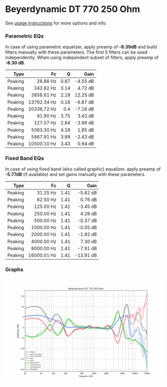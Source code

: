 # Beyerdynamic DT 770 250 Ohm
See [usage instructions](https://github.com/jaakkopasanen/AutoEq#usage) for more options and info.

### Parametric EQs
In case of using parametric equalizer, apply preamp of **-8.39dB** and build filters manually
with these parameters. The first 5 filters can be used independently.
When using independent subset of filters, apply preamp of **-8.30 dB**.

| Type    | Fc          |    Q | Gain     |
|--------:|------------:|-----:|---------:|
| Peaking | 28.86 Hz    | 0.67 | -4.55 dB |
| Peaking | 242.82 Hz   | 3.14 | 4.72 dB  |
| Peaking | 3856.61 Hz  | 2.18 | 12.25 dB |
| Peaking | 13792.34 Hz | 0.16 | -6.87 dB |
| Peaking | 20336.72 Hz | 0.4  | -7.16 dB |
| Peaking | 81.90 Hz    | 3.75 | 3.43 dB  |
| Peaking | 127.07 Hz   | 2.84 | -3.96 dB |
| Peaking | 5063.30 Hz  | 4.18 | 1.85 dB  |
| Peaking | 5867.91 Hz  | 3.89 | -2.43 dB |
| Peaking | 10500.10 Hz | 3.43 | 0.94 dB  |

### Fixed Band EQs
In case of using fixed band (also called graphic) equalizer, apply preamp of **-5.77dB**
(if available) and set gains manually with these parameters.

| Type    | Fc          |    Q | Gain      |
|--------:|------------:|-----:|----------:|
| Peaking | 31.25 Hz    | 1.41 | -5.62 dB  |
| Peaking | 62.50 Hz    | 1.41 | 0.76 dB   |
| Peaking | 125.00 Hz   | 1.41 | -3.45 dB  |
| Peaking | 250.00 Hz   | 1.41 | 4.28 dB   |
| Peaking | 500.00 Hz   | 1.41 | -0.37 dB  |
| Peaking | 1000.00 Hz  | 1.41 | -0.05 dB  |
| Peaking | 2000.00 Hz  | 1.41 | -1.92 dB  |
| Peaking | 4000.00 Hz  | 1.41 | 7.30 dB   |
| Peaking | 8000.00 Hz  | 1.41 | -7.91 dB  |
| Peaking | 16000.01 Hz | 1.41 | -13.91 dB |

### Graphs
![](./Beyerdynamic%20DT%20770%20250%20Ohm.png)
